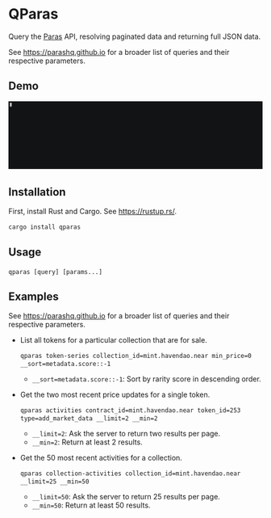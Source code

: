 # QParas

Query the [Paras](https://paras.id) API, resolving paginated data and returning full JSON data.

See <https://parashq.github.io> for a broader list of queries and their respective parameters.

## Demo

[![ASCII Demo](https://github.com/miraclx/qparas/raw/master/media/demo.gif)](https://asciinema.org/a/489184?autoplay=1 "Click to view ASCII")

## Installation

First, install Rust and Cargo. See <https://rustup.rs/>.

```bash
cargo install qparas
```

## Usage

```text
qparas [query] [params...]
```

## Examples

See <https://parashq.github.io> for a broader list of queries and their respective parameters.

- List all tokens for a particular collection that are for sale.

  ```console
  qparas token-series collection_id=mint.havendao.near min_price=0 __sort=metadata.score::-1
  ```

  - `__sort=metadata.score::-1`: Sort by rarity score in descending order.

- Get the two most recent price updates for a single token.

  ```console
  qparas activities contract_id=mint.havendao.near token_id=253 type=add_market_data __limit=2 __min=2
  ```

  - `__limit=2`: Ask the server to return two results per page.
  - `__min=2`: Return at least 2 results.

- Get the 50 most recent activities for a collection.

  ```console
  qparas collection-activities collection_id=mint.havendao.near __limit=25 __min=50
  ```

  - `__limit=50`: Ask the server to return 25 results per page.
  - `__min=50`: Return at least 50 results.
